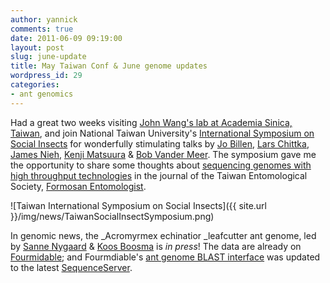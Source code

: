 ```yaml
---
author: yannick
comments: true
date: 2011-06-09 09:19:00
layout: post
slug: june-update
title: May Taiwan Conf & June genome updates
wordpress_id: 29
categories:
- ant genomics
---
```


Had a great two weeks visiting [John Wang's lab at Academia Sinica, Taiwan](http://biodiv.sinica.edu.tw/en2007/index.php?pi=157), and join National Taiwan University's [International Symposium on Social Insects](http://twentomolsoc.blogspot.com/2011/03/international-symposium-on-social.html) for wonderfully stimulating talks by [Jo Billen](http://bio.kuleuven.be/ento/), [Lars Chittka](http://chittkalab.sbcs.qmul.ac.uk/), [James Nieh,](http://www-biology.ucsd.edu/labs/nieh/) [Kenji Matsuura](http://www.agr.okayama-u.ac.jp/LIECO/englishpage.html) & [Bob Vander Meer](http://ars.usda.gov/pandp/people/people.htm?personid=5796). The symposium gave me the opportunity to share some thoughts about [sequencing genomes with high throughput technologies](http://yannick.poulet.org/publications/wurm2011antGenomeBehindTheScenes.pdf) in the journal of the Taiwan Entomological Society, [Formosan Entomologist](http://140.112.100.38/english.htm).




![Taiwan International Symposium on Social Insects]({{ site.url }}/img/news/TaiwanSocialInsectSymposium.png)




 




In genomic news, the _Acromyrmex echinatior _leafcutter ant genome, led by [Sanne Nygaard](http://www1.bio.ku.dk/english/research/oe/cse/personer/sanne/) & [Koos Boosma](http://www1.bio.ku.dk/english/research/oe/cse/personer/koos/) is _in press_!  The data are already on [Fourmidable](http://www.antgenomes.org); and Fourmdiable's [ant genome BLAST interface](http://www.antgenomes.org) was updated to the latest [SequenceServer](http://www.sequenceserver.com).
